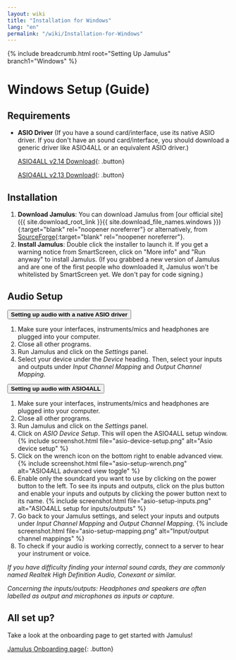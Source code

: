 ```yaml
---
layout: wiki
title: "Installation for Windows"
lang: "en"
permalink: "/wiki/Installation-for-Windows"
---
```


{% include breadcrumb.html root="Setting Up Jamulus" branch1="Windows" %}

# Windows Setup (Guide)

## Requirements

- **ASIO Driver** (If you have a sound card/interface, use its native ASIO driver. If you don't have an sound card/interface, you should download a generic driver like ASIO4ALL or an equivalent ASIO driver.)

    [ASIO4ALL v2.14 Download](https://github.com/jamulussoftware/assets/raw/main/ASIO4ALL_2_14_English.exe){: .button}

    [ASIO4ALL v2.13 Download](https://github.com/jamulussoftware/assets/raw/main/ASIO4ALL_2_13_English.exe){: .button}


## Installation
1. **Download Jamulus**: You can download Jamulus from 
[our official site]({{ site.download_root_link }}{{ site.download_file_names.windows }}){:target="blank" rel="noopener noreferrer"} or alternatively, from [SourceForge](https://sourceforge.net/projects/llcon/files/latest/download){:target="blank" rel="noopener noreferrer"}.
1. **Install Jamulus**: Double click the installer to launch it. If you get a warning notice from SmartScreen, click on "More info" and "Run anyway" to install Jamulus. (If you grabbed a new version of Jamulus and are one of the first people who downloaded it, Jamulus won't be whitelisted by SmartScreen yet. We don't pay for code signing.)



## Audio Setup

<div>
<button type="button" class="collapsible"><strong>Setting up audio with a native ASIO driver</strong>
<div></div></button>
<div class="content">
<ol>
<li>Make sure your interfaces, instruments/mics and headphones are plugged into your computer.</li>

<li>Close all other programs.</li>

<li>Run Jamulus and click on the <i>Settings</i> panel.</li>

<li>Select your device under the <i>Device</i> heading. Then, select your inputs and outputs under <i>Input Channel Mapping</i> and <i>Output Channel Mapping.</i></li>
</ol>
</div>
</div>

<div>
<button type="button" class="collapsible"><strong>Setting up audio with ASIO4ALL</strong>
<div></div></button>
<div class="content">
<p>
<ol>

<li>Make sure your interfaces, instruments/mics and headphones are plugged into your computer.</li>

<li>Close all other programs.</li>

<li>Run Jamulus and click on the <i>Settings</i> panel.</li>

<li>Click on <i>ASIO Device Setup</i>. This will open the ASIO4ALL setup window.
{% include screenshot.html file="asio-device-setup.png" alt="Asio device setup" %}
</li>

<li>Click on the wrench icon on the bottom right to enable advanced view.
{% include screenshot.html file="asio-setup-wrench.png" alt="ASIO4ALL advanced view toggle" %}
</li>

<li>Enable only the soundcard you want to use by clicking on the power button to the left. To see its inputs and outputs, click on the plus button and enable your inputs and outputs by clicking the power button next to its name.
{% include screenshot.html file="asio-setup-inputs.png" alt="ASIO4ALL setup for inputs/outputs" %}
</li>

<li>Go back to your Jamulus settings, and select your inputs and outputs under <i>Input Channel Mapping</i> and <i>Output Channel Mapping</i>.
{% include screenshot.html file="asio-setup-mapping.png" alt="Input/output channel mappings" %}
</li>

<li>To check if your audio is working correctly, connect to a server to hear your instrument or voice.</li>
</ol>

<i>If you have difficulty finding your internal sound cards, they are commonly named Realtek High Definition Audio, Conexant or similar.</i>

</p>
</div>
</div>


*Concerning the inputs/outputs: Headphones and speakers are often labelled as output and microphones as inputs or capture.*


## All set up?

Take a look at the onboarding page to get started with Jamulus!

[Jamulus Onboarding page](Onboarding){: .button}

